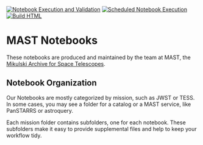 [![Notebook Execution and Validation](https://github.com/spacetelescope/mast_notebooks/actions/workflows/ci_runner.yml/badge.svg)](https://github.com/spacetelescope/mast_notebooks/actions/workflows/ci_runner.yml)
[![Scheduled Notebook Execution](https://github.com/spacetelescope/mast_notebooks/actions/workflows/ci_scheduled.yml/badge.svg)](https://github.com/spacetelescope/mast_notebooks/actions/workflows/ci_scheduled.yml)
[![Build HTML](https://github.com/spacetelescope/mast_notebooks/actions/workflows/ci_html_build.yml/badge.svg)](https://github.com/spacetelescope/mast_notebooks/actions/workflows/ci_html_build.yml)
# MAST Notebooks
These notebooks are produced and maintained by the team at MAST, the [Mikulski Archive for Space Telescopes](https://archive.stsci.edu).

## Notebook Organization

Our Notebooks are mostly categorized by mission, such as JWST or TESS. In some cases, you may see a folder for a catalog or a MAST service, like PanSTARRS or astroquery.

Each mission folder contains subfolders, one for each notebook. These subfolders make it easy to provide supplemental files and help to keep your workflow tidy.
